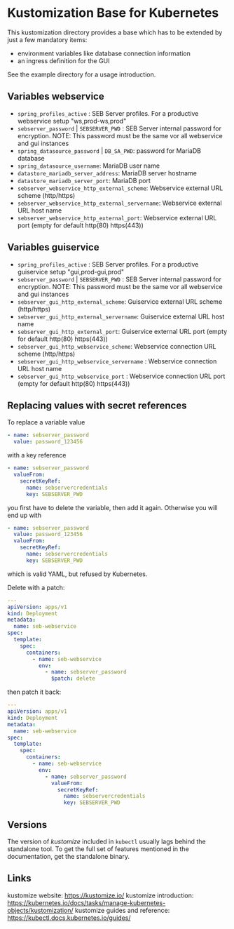 Kustomization Base for Kubernetes
=================================

This kustomization directory provides a base which has to be extended by just a few
mandatory items:

 - environment variables like database connection information
 - an ingress definition for the GUI

 See the example directory for a usage introduction.

Variables webservice
--------------------

 - `spring_profiles_active` : SEB Server profiles. For a productive webservice setup "ws,prod-ws,prod"
 - `sebserver_password` | `SEBSERVER_PWD` : SEB Server internal password for encryption. NOTE: This password must be the same vor all webservice and gui instances
 - `spring_datasource_password` | `DB_SA_PWD`: password for MariaDB database
 - `spring_datasource_username`: MariaDB user name
 - `datastore_mariadb_server_address`: MariaDB server hostname
 - `datastore_mariadb_server_port`: MariaDB port
 - `sebserver_webservice_http_external_scheme`: Webservice external URL scheme (http/https)
 - `sebserver_webservice_http_external_servername`: Webservice external URL host name
 - `sebserver_webservice_http_external_port`: Webservice external URL port (empty for default http(80) https(443))
 
 
Variables guiservice
--------------------

 - `spring_profiles_active` : SEB Server profiles. For a productive guiservice setup "gui,prod-gui,prod"
 - `sebserver_password` | `SEBSERVER_PWD` : SEB Server internal password for encryption. NOTE: This password must be the same vor all webservice and gui instances
 - `sebserver_gui_http_external_scheme`: Guiservice external URL scheme (http/https)
 - `sebserver_gui_http_external_servername`: Guiservice external URL host name
 - `sebserver_gui_http_external_port`: Guiservice external URL port (empty for default http(80) https(443))
 - `sebserver_gui_http_webservice_scheme`: Webservice connection URL scheme (http/https)
 - `sebserver_gui_http_webservice_servername` : Webservice connection URL host name
 - `sebserver_gui_http_webservice_port` : Webservice connection URL port (empty for default http(80) https(443))

Replacing values with secret references
---------------------------------------
To replace a variable value

```yaml
- name: sebserver_password
  value: password_123456
```
with a key reference

```yaml
- name: sebserver_password
  valueFrom:
    secretKeyRef:
      name: sebservercredentials
      key: SEBSERVER_PWD
```
you first have to delete the variable, then add it again. Otherwise you will end up with
```yaml
- name: sebserver_password
  value: password_123456
  valueFrom:
    secretKeyRef:
      name: sebservercredentials
      key: SEBSERVER_PWD
```
which is valid YAML, but refused by Kubernetes.

Delete with a patch:
```yaml
---
apiVersion: apps/v1
kind: Deployment
metadata:
  name: seb-webservice
spec:
  template:
    spec:
      containers:
        - name: seb-webservice
          env:
            - name: sebserver_password
              $patch: delete
```
then patch it back:
```yaml
---
apiVersion: apps/v1
kind: Deployment
metadata:
  name: seb-webservice
spec:
  template:
    spec:
      containers:
        - name: seb-webservice
          env:
            - name: sebserver_password
              valueFrom:
                secretKeyRef:
                  name: sebservercredentials
                  key: SEBSERVER_PWD
```


Versions
--------

The version of *kustomize* included in `kubectl` usually lags behind the standalone tool.
To get the full set of features mentioned in the documentation, get the standalone binary.

Links
-----

kustomize website: https://kustomize.io/
kustomize introduction: https://kubernetes.io/docs/tasks/manage-kubernetes-objects/kustomization/
kustomize guides and reference: https://kubectl.docs.kubernetes.io/guides/
